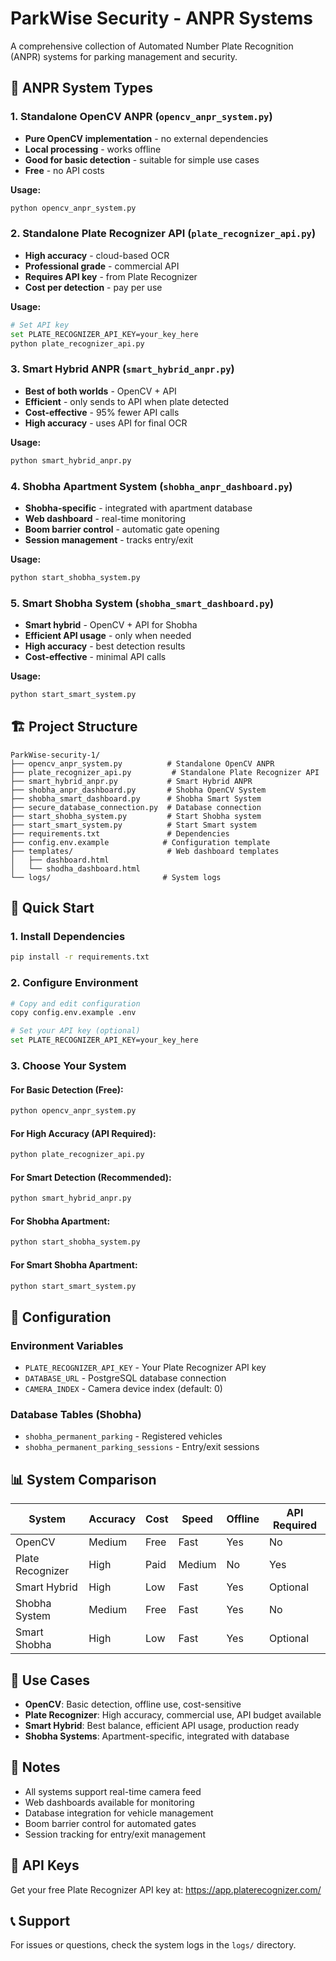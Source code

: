# ParkWise Security - ANPR Systems

A comprehensive collection of Automated Number Plate Recognition (ANPR) systems for parking management and security.

## 🚗 ANPR System Types

### 1. **Standalone OpenCV ANPR** (`opencv_anpr_system.py`)
- **Pure OpenCV implementation** - no external dependencies
- **Local processing** - works offline
- **Good for basic detection** - suitable for simple use cases
- **Free** - no API costs

**Usage:**
```bash
python opencv_anpr_system.py
```

### 2. **Standalone Plate Recognizer API** (`plate_recognizer_api.py`)
- **High accuracy** - cloud-based OCR
- **Professional grade** - commercial API
- **Requires API key** - from Plate Recognizer
- **Cost per detection** - pay per use

**Usage:**
```bash
# Set API key
set PLATE_RECOGNIZER_API_KEY=your_key_here
python plate_recognizer_api.py
```

### 3. **Smart Hybrid ANPR** (`smart_hybrid_anpr.py`)
- **Best of both worlds** - OpenCV + API
- **Efficient** - only sends to API when plate detected
- **Cost-effective** - 95% fewer API calls
- **High accuracy** - uses API for final OCR

**Usage:**
```bash
python smart_hybrid_anpr.py
```

### 4. **Shobha Apartment System** (`shobha_anpr_dashboard.py`)
- **Shobha-specific** - integrated with apartment database
- **Web dashboard** - real-time monitoring
- **Boom barrier control** - automatic gate opening
- **Session management** - tracks entry/exit

**Usage:**
```bash
python start_shobha_system.py
```

### 5. **Smart Shobha System** (`shobha_smart_dashboard.py`)
- **Smart hybrid** - OpenCV + API for Shobha
- **Efficient API usage** - only when needed
- **High accuracy** - best detection results
- **Cost-effective** - minimal API calls

**Usage:**
```bash
python start_smart_system.py
```

## 🏗️ Project Structure

```
ParkWise-security-1/
├── opencv_anpr_system.py          # Standalone OpenCV ANPR
├── plate_recognizer_api.py         # Standalone Plate Recognizer API
├── smart_hybrid_anpr.py           # Smart Hybrid ANPR
├── shobha_anpr_dashboard.py       # Shobha OpenCV System
├── shobha_smart_dashboard.py      # Shobha Smart System
├── secure_database_connection.py  # Database connection
├── start_shobha_system.py         # Start Shobha system
├── start_smart_system.py          # Start Smart system
├── requirements.txt               # Dependencies
├── config.env.example            # Configuration template
├── templates/                     # Web dashboard templates
│   ├── dashboard.html
│   └── shodha_dashboard.html
└── logs/                         # System logs
```

## 🚀 Quick Start

### 1. Install Dependencies
```bash
pip install -r requirements.txt
```

### 2. Configure Environment
```bash
# Copy and edit configuration
copy config.env.example .env

# Set your API key (optional)
set PLATE_RECOGNIZER_API_KEY=your_key_here
```

### 3. Choose Your System

#### For Basic Detection (Free):
```bash
python opencv_anpr_system.py
```

#### For High Accuracy (API Required):
```bash
python plate_recognizer_api.py
```

#### For Smart Detection (Recommended):
```bash
python smart_hybrid_anpr.py
```

#### For Shobha Apartment:
```bash
python start_shobha_system.py
```

#### For Smart Shobha Apartment:
```bash
python start_smart_system.py
```

## 🔧 Configuration

### Environment Variables
- `PLATE_RECOGNIZER_API_KEY` - Your Plate Recognizer API key
- `DATABASE_URL` - PostgreSQL database connection
- `CAMERA_INDEX` - Camera device index (default: 0)

### Database Tables (Shobha)
- `shobha_permanent_parking` - Registered vehicles
- `shobha_permanent_parking_sessions` - Entry/exit sessions

## 📊 System Comparison

| System | Accuracy | Cost | Speed | Offline | API Required |
|--------|----------|------|-------|---------|--------------|
| OpenCV | Medium | Free | Fast | Yes | No |
| Plate Recognizer | High | Paid | Medium | No | Yes |
| Smart Hybrid | High | Low | Fast | Yes | Optional |
| Shobha System | Medium | Free | Fast | Yes | No |
| Smart Shobha | High | Low | Fast | Yes | Optional |

## 🎯 Use Cases

- **OpenCV**: Basic detection, offline use, cost-sensitive
- **Plate Recognizer**: High accuracy, commercial use, API budget available
- **Smart Hybrid**: Best balance, efficient API usage, production ready
- **Shobha Systems**: Apartment-specific, integrated with database

## 📝 Notes

- All systems support real-time camera feed
- Web dashboards available for monitoring
- Database integration for vehicle management
- Boom barrier control for automated gates
- Session tracking for entry/exit management

## 🔗 API Keys

Get your free Plate Recognizer API key at: https://app.platerecognizer.com/

## 📞 Support

For issues or questions, check the system logs in the `logs/` directory.